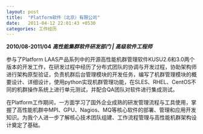 ```yaml
---
layout: post
title:  "Platform软件（北京）有限公司"
date:   2011-04-12 22:01:43 +0530
categories: 工作经历
---
```

**2010/08-2011/04**
***高性能集群软件研发部门 | 高级软件工程师***

参与了Platform LAAS产品系列中的开源高性能机群管理软件KUSU2.6和3.0两个版本的开发工作，在研发过程中经历了分布式团队的协调与开发过程，协助架构师进行架构原型验证，负责机群后台管理模块的开发任务，编写了机群管理模块的概要设计、详细设计，使用python实现机群管理功能，在SLES、RHEL、CentOS不同的机群操作系统上进行单元测试，并配合QA团队对软件进行集成测试。

在Platform工作期间，一方面学习了国外企业成熟的研发管理流程与工具使用，掌握了高性能机群中MPI、GPU、Nagios、MQ等核心软件的部署、管理和应用开发知识。为我个人进一步了解核心技术团队组建、工作流程管理与高性能机群架构设计奠定了基础。
